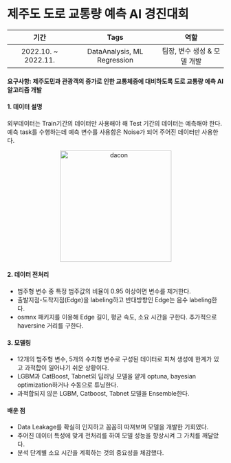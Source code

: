 # 제주도 도로 교통량 예측 AI 경진대회

|기간|Tags|역할|
|:---:|:---:|:---:|
|2022.10. ~ 2022.11.| DataAnalysis, ML Regression |팀장, 변수 생성 & 모델 개발|

#### 요구사항: 제주도민과 관광객의 증가로 인한 교통체증에 대비하도록 도로 교통량 예측 AI 알고리즘 개발
#### 1. 데이터 설명
외부데이터는 Train기간의 데이터만 사용해야 해 Test 기간의 데이터는 예측해야 한다. <br>
예측 task를 수행하는데 예측 변수를 사용함은 Noise가 되어 주어진 데이터만 사용한다.
<center><img width="259" alt="dacon" src="https://github.com/HASEOKYUNG/Dacon-JejuIsland-RoadTrafficPrediction/assets/104245855/cda95f16-468d-414e-84b9-1d7d6c30193d"></center>

#### 2. 데이터 전처리
- 범주형 변수 중 특정 범주값의 비율이 0.95 이상이면 변수를 제거한다.
- 출발지점-도착지점(Edge)을 labeling하고 반대방향인 Edge는 음수 labeling한다.
- osmnx 패키지를 이용해 Edge 길이, 평균 속도, 소요 시간을 구한다. 추가적으로 haversine 거리를 구한다.

#### 3. 모델링
- 12개의 범주형 변수, 5개의 수치형 변수로 구성된 데이터로 피쳐 생성에 한계가 있고 과적합이 일어나기 쉬운 상황이다.
- LGBM과 CatBoost, Tabnet외 딥러닝 모델을 얕게 optuna, bayesian optimization하거나 수동으로 튜닝한다.
- 과적합되지 않은 LGBM, Catboost, Tabnet 모델을 Ensemble한다.

#### 배운 점
- Data Leakage를 확실히 인지하고 꼼꼼히 따져보며 모델을 개발한 기회였다.
- 주어진 데이터 특성에 맞게 전처리를 하여 모델 성능을 향상시켜 그 가치를 깨달았다.
- 분석 단계별 소요 시간을 계획하는 것의 중요성을 체감했다.
